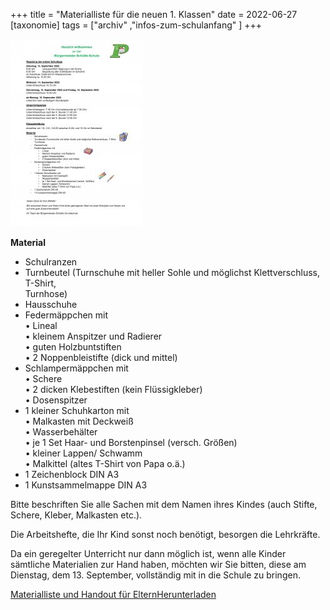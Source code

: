 +++
title = "Materialliste für die neuen 1. Klassen"
date = 2022-06-27
[taxonomie]
tags = ["archiv" ,"infos-zum-schulanfang" ]
+++

![](images/Handout-Eltern-1-212x300.jpg)

**Material**

- Schulranzen
- Turnbeutel (Turnschuhe mit heller Sohle und möglichst Klettverschluss, T-Shirt,  
    Turnhose)
- Hausschuhe
- Federmäppchen mit  
    • Lineal  
    • kleinem Anspitzer und Radierer  
    • guten Holzbuntstiften  
    • 2 Noppenbleistifte (dick und mittel)
- Schlampermäppchen mit  
    • Schere  
    • 2 dicken Klebestiften (kein Flüssigkleber)  
    • Dosenspitzer
- 1 kleiner Schuhkarton mit  
    • Malkasten mit Deckweiß  
    • Wasserbehälter  
    • je 1 Set Haar- und Borstenpinsel (versch. Größen)  
    • kleiner Lappen/ Schwamm  
    • Malkittel (altes T-Shirt von Papa o.ä.)
- 1 Zeichenblock DIN A3
- 1 Kunstsammelmappe DIN A3

Bitte beschriften Sie alle Sachen mit dem Namen ihres Kindes (auch Stifte, Schere, Kleber, Malkasten etc.).

Die Arbeitshefte, die Ihr Kind sonst noch benötigt, besorgen die Lehrkräfte.

Da ein geregelter Unterricht nur dann möglich ist, wenn alle Kinder sämtliche Materialien zur Hand haben, möchten wir Sie bitten, diese am Dienstag, dem 13. September, vollständig mit in die Schule zu bringen.

[Materialliste und Handout für Eltern](https://volksschule-partenkirchen.de/wp-content/uploads/Handout-Eltern.pdf)[Herunterladen](https://volksschule-partenkirchen.de/wp-content/uploads/Handout-Eltern.pdf)

